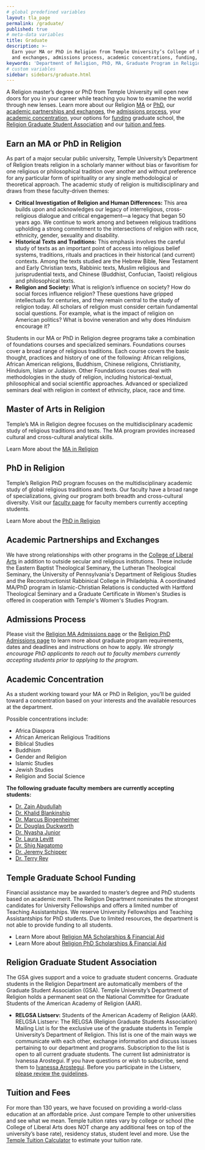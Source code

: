 ```yaml
---
# global predefined variables
layout: tla_page
permalink: /graduate/
published: true
# meta-data variables
title: Graduate
description: >-
  Earn your MA or PhD in Religion from Temple University’s College of Liberal Arts. Learn about our academic partnerships
  and exchanges, admissions process, academic concentrations, funding, tuition and fees, and the Graduate Student Association.
keywords: 'Department of Religion, PhD, MA, Graduate Program in Religion, admissions, graduate funding, tuition, graduate student association'
# custom variables
sidebar: sidebars/graduate.html
---
```

A Religion master’s degree or PhD from Temple University will open new doors for you in your career while teaching you how to examine the world through new lenses. Learn more about our Religion [MA](#master-of-arts-in-religion) or [PhD](#phd-in-religion), our [academic partnerships and exchanges](#academic-partnerships-and-exchanges), the [admissions process](#admissions-process), your [academic concentration](#academic-concentration), your options for [funding](#temple-graduate-school-funding) graduate school, the [Religion Graduate Student Association](#religion-graduate-student-association) and our [tuition and fees](#tuition-and-fees).

## Earn an MA or PhD in Religion
As part of a major secular public university, Temple University’s Department of Religion treats religion in a scholarly manner without bias or favoritism for one religious or philosophical tradition over another and without preference for any particular form of spirituality or any single methodological or theoretical approach. The academic study of religion is multidisciplinary and draws from these faculty-driven themes:

- **Critical Investigation of Religion and Human Differences:** This area builds upon and acknowledges our legacy of interreligious, cross-religious dialogue and critical engagement—a legacy that began 50 years ago. We continue to work among and between religious traditions upholding a strong commitment to the intersections of religion with race, ethnicity, gender, sexuality and disability.
- **Historical Texts and Traditions:** This emphasis involves the careful study of texts as an important point of access into religious belief systems, traditions, rituals and practices in their historical (and current) contexts. Among the texts studied are the Hebrew Bible, New Testament and Early Christian texts, Rabbinic texts, Muslim religious and jurisprudential texts, and Chinese (Buddhist, Confucian, Taoist) religious and philosophical texts.
- **Religion and Society:** What is religion’s influence on society? How do social forces influence religion? These questions have gripped intellectuals for centuries, and they remain central to the study of religion today. All scholars of religion must consider certain fundamental social questions. For example, what is the impact of religion on American politics? What is bovine veneration and why does Hinduism encourage it?

Students in our MA or PhD in Religion degree programs take a combination of foundations courses and specialized seminars. Foundations courses cover a broad range of religious traditions. Each course covers the basic thought, practices and history of one of the following: African religions, African American religions, Buddhism, Chinese religions, Christianity, Hinduism, Islam or Judaism. Other Foundations courses deal with methodologies in the study of religion, including historical-textual, philosophical and social scientific approaches. Advanced or specialized seminars deal with religion in context of ethnicity, place, race and time.

## Master of Arts in Religion
Temple’s MA in Religion degree focuses on the multidisciplinary academic study of religious traditions and texts. The MA program provides increased cultural and cross-cultural analytical skills.

Learn More about the [MA in Religion](https://www.temple.edu/academics/degree-programs/religion-ma-la-rel-ma)

## PhD in Religion
Temple’s Religion PhD program focuses on the multidisciplinary academic study of global religious traditions and texts. Our faculty have a broad range of specializations, giving our program both breadth and cross-cultural diversity. Visit our [faculty page](http://www.cla.temple.edu/religion/faculty/) for faculty members currently accepting students.

Learn More about the [PhD in Religion](https://www.temple.edu/academics/degree-programs/religion-phd-la-rel-phd)

## Academic Partnerships and Exchanges
We have strong relationships with other programs in the [College of Liberal Arts](https://liberalarts.temple.edu/) in addition to outside secular and religious institutions. These include the Eastern Baptist Theological Seminary, the Lutheran Theological Seminary, the University of Pennsylvania's Department of Religious Studies and the Reconstructionist Rabbinical College in Philadelphia. A coordinated MA/PhD program in Islamic-Christian Relations is conducted with Hartford Theological Seminary and a Graduate Certificate in Women's Studies is offered in cooperation with Temple's Women's Studies Program.

## Admissions Process
Please visit the [Religion MA Admissions page](https://www.temple.edu/academics/degree-programs/religion-ma-la-rel-ma/cla-religion-ma-admissions) or the [Religion PhD Admissions page](https://www.temple.edu/academics/degree-programs/religion-phd-la-rel-phd/cla-religion-phd-admissions) to learn more about graduate program requirements, dates and deadlines and instructions on how to apply. _We strongly encourage PhD applicants to reach out to faculty members currently accepting students prior to applying to the program_.

## Academic Concentration
As a student working toward your MA or PhD in Religion, you’ll be guided toward a concentration based on your interests and the available resources at the department.

Possible concentrations include:
- Africa Diaspora
- African American Religious Traditions
- Biblical Studies
- Buddhism
- Gender and Religion
- Islamic Studies
- Jewish Studies
- Religion and Social Science

**The following graduate faculty members are currently accepting students:**  
- [Dr. Zain Abudullah](https://liberalarts.temple.edu/academics/faculty/abdullah-zain)
- [Dr. Khalid Blankinship](https://liberalarts.temple.edu/academics/faculty/blankinship-khalid-y)
- [Dr. Marcus Bingenheimer](https://liberalarts.temple.edu/academics/faculty/bingenheimer-marcus)  
- [Dr. Douglas Duckworth](https://liberalarts.temple.edu/academics/faculty/duckworth-douglas)  
- [Dr. Nyasha Junior](https://liberalarts.temple.edu/academics/faculty/junior-nyasha)
- [Dr. Laura Levitt](https://liberalarts.temple.edu/academics/faculty/levitt-laura)  
- [Dr. Shig Nagatomo](https://liberalarts.temple.edu/academics/faculty/nagatomo-shigenori)
- [Dr. Jeremy Schipper](https://liberalarts.temple.edu/academics/faculty/schipper-jeremy)  
- [Dr. Terry Rey](https://liberalarts.temple.edu/academics/faculty/rey-terry)

## Temple Graduate School Funding
Financial assistance may be awarded to master’s degree and PhD students based on academic merit. The Religion Department nominates the strongest candidates for University Fellowships and offers a limited number of Teaching Assistantships. We reserve University Fellowships and Teaching Assistantships for PhD students. Due to limited resources, the department is not able to provide funding to all students.

- Learn More about [Religion MA Scholarships & Financial Aid](https://www.temple.edu/academics/degree-programs/religion-ma-la-rel-ma/cla-religion-ma-scholarships-financial-aid)
- Learn More about [Religion PhD Scholarships & Financial Aid](https://www.temple.edu/academics/schools-and-colleges/college-of-liberal-arts/cla-graduate-phd-scholarships?p=2951)

## Religion Graduate Student Association
The GSA gives support and a voice to graduate student concerns. Graduate students in the Religion Department are automatically members of the Graduate Student Association (GSA). Temple University’s Department of Religion holds a permanent seat on the National Committee for Graduate Students of the American Academy of Religion (AAR).

- **RELGSA Listserv:** Students of the American Academy of Religion (AAR).
RELGSA Listserv: The RELGSA (Religion Graduate Students Association) Mailing List is for the exclusive use of the graduate students in Temple University’s Department of Religion. This list is one of the main ways we communicate with each other, exchange information and discuss issues pertaining to our department and programs. Subscription to the list is open to all current graduate students. The current list administrator is Ivanessa Arostegui. If you have questions or wish to subscribe, send them to [Ivanessa Arostegui](mailto:ivanessa.arostegui@temple.edu). Before you participate in the Listserv, [please review the guidelines](http://www.cla.temple.edu/religion/media/RELGSA-Guidelines.pdf).

## Tuition and Fees
For more than 130 years, we have focused on providing a world-class education at an affordable price. Just compare Temple to other universities and see what we mean. Temple tuition rates vary by college or school (the College of Liberal Arts does NOT charge any additional fees on top of the university’s base rate), residency status, student level and more. Use the [Temple Tuition Calculator](https://bursar.temple.edu/tuition-and-fees/tuition-rates) to estimate your tuition rate.
